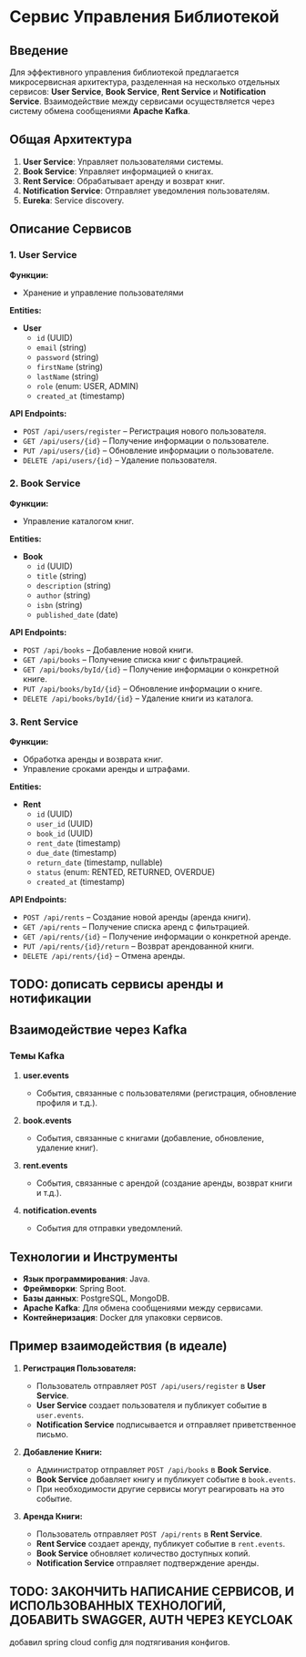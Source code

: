 # Сервис Управления Библиотекой

## Введение

Для эффективного управления библиотекой предлагается микросервисная архитектура, разделенная на несколько отдельных сервисов: **User Service**, **Book Service**, **Rent Service** и **Notification Service**. Взаимодействие между сервисами осуществляется через систему обмена сообщениями **Apache Kafka**.
## Общая Архитектура

1. **User Service**: Управляет пользователями системы.
2. **Book Service**: Управляет информацией о книгах.
3. **Rent Service**: Обрабатывает аренду и возврат книг.
4. **Notification Service**: Отправляет уведомления пользователям.
5. **Eureka**: Service discovery.

## Описание Сервисов

### 1. User Service

**Функции:**
- Хранение и управление пользователями

**Entities:**
- **User**
   - `id` (UUID)
   - `email` (string)
   - `password` (string)
   - `firstName` (string)
   - `lastName` (string)
   - `role` (enum: USER, ADMIN)
   - `created_at` (timestamp)

**API Endpoints:**
- `POST /api/users/register` – Регистрация нового пользователя.
- `GET /api/users/{id}` – Получение информации о пользователе.
- `PUT /api/users/{id}` – Обновление информации о пользователе.
- `DELETE /api/users/{id}` – Удаление пользователя.

### 2. Book Service

**Функции:**
- Управление каталогом книг.

**Entities:**
- **Book**
   - `id` (UUID)
   - `title` (string)
   - `description` (string)
   - `author` (string)
   - `isbn` (string)
   - `published_date` (date)

**API Endpoints:**
- `POST /api/books` – Добавление новой книги.
- `GET /api/books` – Получение списка книг с фильтрацией.
- `GET /api/books/byId/{id}` – Получение информации о конкретной книге.
- `PUT /api/books/byId/{id}` – Обновление информации о книге.
- `DELETE /api/books/byId/{id}` – Удаление книги из каталога.

### 3. Rent Service

**Функции:**
- Обработка аренды и возврата книг.
- Управление сроками аренды и штрафами.

**Entities:**
- **Rent**
   - `id` (UUID)
   - `user_id` (UUID)
   - `book_id` (UUID)
   - `rent_date` (timestamp)
   - `due_date` (timestamp)
   - `return_date` (timestamp, nullable)
   - `status` (enum: RENTED, RETURNED, OVERDUE)
   - `created_at` (timestamp)

**API Endpoints:**
- `POST /api/rents` – Создание новой аренды (аренда книги).
- `GET /api/rents` – Получение списка аренд с фильтрацией.
- `GET /api/rents/{id}` – Получение информации о конкретной аренде.
- `PUT /api/rents/{id}/return` – Возврат арендованной книги.
- `DELETE /api/rents/{id}` – Отмена аренды.

## TODO: дописать сервисы аренды и нотификации

## Взаимодействие через Kafka

### Темы Kafka

1. **user.events**
   - События, связанные с пользователями (регистрация, обновление профиля и т.д.).

2. **book.events**
   - События, связанные с книгами (добавление, обновление, удаление книг).

3. **rent.events**
   - События, связанные с арендой (создание аренды, возврат книги и т.д.).

4. **notification.events**
   - События для отправки уведомлений.

## Технологии и Инструменты

- **Язык программирования**: Java.
- **Фреймворки**: Spring Boot.
- **Базы данных**: PostgreSQL, MongoDB.
- **Apache Kafka**: Для обмена сообщениями между сервисами.
- **Контейнеризация**: Docker для упаковки сервисов.

## Пример взаимодействия (в идеале)

1. **Регистрация Пользователя:**
   - Пользователь отправляет `POST /api/users/register` в **User Service**.
   - **User Service** создает пользователя и публикует событие в `user.events`.
   - **Notification Service** подписывается и отправляет приветственное письмо.

2. **Добавление Книги:**
   - Администратор отправляет `POST /api/books` в **Book Service**.
   - **Book Service** добавляет книгу и публикует событие в `book.events`.
   - При необходимости другие сервисы могут реагировать на это событие.

3. **Аренда Книги:**
   - Пользователь отправляет `POST /api/rents` в **Rent Service**.
   - **Rent Service** создает аренду, публикует событие в `rent.events`.
   - **Book Service** обновляет количество доступных копий.
   - **Notification Service** отправляет подтверждение аренды.

## TODO: ЗАКОНЧИТЬ НАПИСАНИЕ СЕРВИСОВ, И ИСПОЛЬЗОВАННЫХ ТЕХНОЛОГИЙ, ДОБАВИТЬ SWAGGER, AUTH ЧЕРЕЗ KEYCLOAK

добавил spring cloud config для подтягивания конфигов.